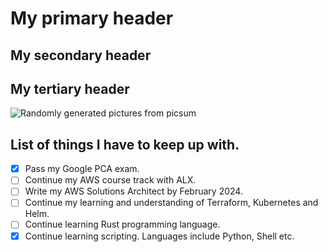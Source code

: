 # My primary header
## My secondary header
## My tertiary header

![Randomly generated pictures from picsum](https://picsum.photos/200/300)

## List of things I have to keep up with.
- [x] Pass my Google PCA exam.
- [ ] Continue my AWS course track with ALX.
- [ ] Write my AWS Solutions Architect by February 2024.
- [ ] Continue my learning and understanding of Terraform, Kubernetes and Helm.
- [ ] Continue learning Rust programming language.
- [x] Continue learning scripting. Languages include Python, Shell etc.
